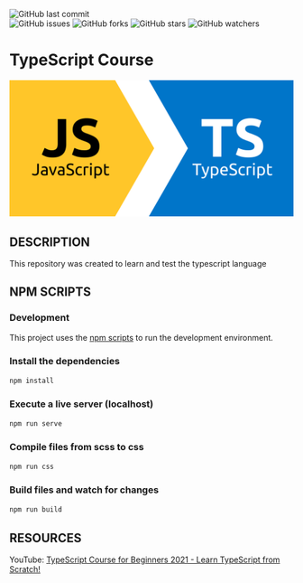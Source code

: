 ![GitHub last commit](https://img.shields.io/github/last-commit/beatrizsmerino/typescript-course)  
![GitHub issues](https://img.shields.io/github/issues/beatrizsmerino/typescript-course)
![GitHub forks](https://img.shields.io/github/forks/beatrizsmerino/typescript-course)
![GitHub stars](https://img.shields.io/github/stars/beatrizsmerino/typescript-course)
![GitHub watchers](https://img.shields.io/github/watchers/beatrizsmerino/typescript-course)

# TypeScript Course

![GitBible](README/images/typescript-course.svg)

## DESCRIPTION

This repository was created to learn and test the typescript language

## NPM SCRIPTS

### Development

This project uses the [npm scripts](https://docs.npmjs.com/cli/scripts) to run the development environment.

### Install the dependencies

```bash
npm install
```

### Execute a live server (localhost)

```bash
npm run serve
```

### Compile files from scss to css

```bash
npm run css
```

### Build files and watch for changes

```bash
npm run build
```

## RESOURCES

YouTube: [TypeScript Course for Beginners 2021 - Learn TypeScript from Scratch!](https://www.youtube.com/watch?v=BwuLxPH8IDs)
